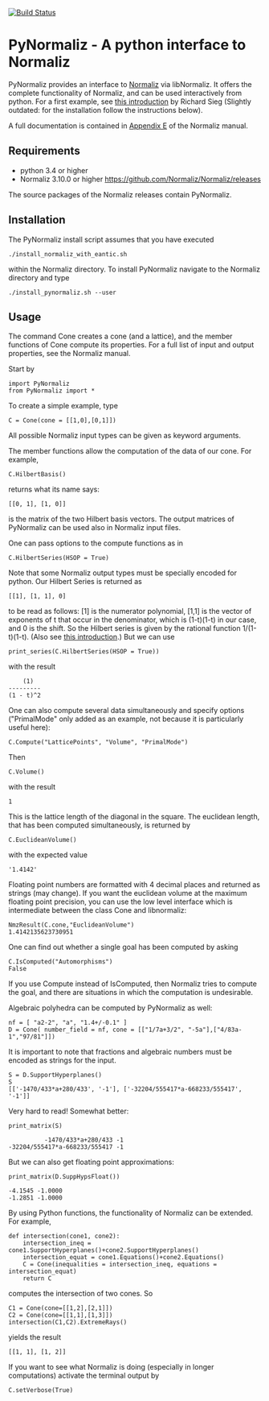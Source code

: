[![Build Status](https://github.com/Normaliz/PyNormaliz/workflows/Run%20tests/badge.svg)](https://github.com/Normaliz/PyNormaliz/actions)

# PyNormaliz - A python interface to Normaliz


PyNormaliz provides an interface to [Normaliz](https://www.normaliz.uni-osnabrueck.de) via libNormaliz.
It offers the complete functionality of Normaliz, and can be used interactively from python.
For a first example, see [this introduction](doc/PyNormaliz_Tutorial.pdf) by Richard Sieg (Slightly outdated: for the installation follow the instructions below).

A full documentation is contained in [Appendix E](doc/PyNormaliz.pdf) of the Normaliz manual.


## Requirements

* python 3.4 or higher
* Normaliz 3.10.0 or higher <https://github.com/Normaliz/Normaliz/releases>

The source packages of the Normaliz releases contain PyNormaliz.

## Installation

The PyNormaliz install script assumes that you have executed

    ./install_normaliz_with_eantic.sh

within the Normaliz directory. To install PyNormaliz navigate to the Normaliz directory and type

    ./install_pynormaliz.sh --user

## Usage

The command Cone creates a cone (and a lattice), and the member functions
of Cone compute its properties. For a full list of input and output
properties, see the Normaliz manual.

Start by

    import PyNormaliz
    from PyNormaliz import *

To create a simple example, type

    C = Cone(cone = [[1,0],[0,1]])


All possible Normaliz input types can be given as keyword arguments.

The member functions allow the computation of the data of our cone.  For example,

    C.HilbertBasis()

returns what its name says:

    [[0, 1], [1, 0]]

is the matrix of the two Hilbert basis vectors. The output matrices of PyNormaliz can be used also in Normaliz input files.

One can pass options to the compute functions as in

    C.HilbertSeries(HSOP = True)

Note that some Normaliz output types must be specially encoded for python. Our Hilbert Series is returned as

    [[1], [1, 1], 0]

to be read as follows: [1] is the numerator polynomial, [1,1] is the vector of exponents of t that occur in the denominator, which is (1-t)(1-t) in our case, and 0 is the shift.  So the Hilbert series is given by the rational function 1/(1-t)(1-t). (Also see [this introduction](doc/PyNormaliz_Tutorial.pdf).) But we can use

    print_series(C.HilbertSeries(HSOP = True))
    
with the result

        (1)
    ---------
    (1 - t)^2


One can also compute several data simultaneously and specify options ("PrimalMode" only added as an example, not because it is particularly useful here):

    C.Compute("LatticePoints", "Volume", "PrimalMode")
    
Then

    C.Volume()
    
with the result

    1

This is the lattice length of the diagonal in the square. The euclidean length, that has been computed simultaneously, is returned by

    C.EuclideanVolume()
    
with the expected value

    '1.4142'
    
Floating point numbers are formatted with 4 decimal places and returned as strings (may change). If you want the euclidean volume at the maximum floating point precision, you can use the low level interface which is intermediate between the class Cone and libnormaliz:

    NmzResult(C.cone,"EuclideanVolume")
    1.4142135623730951
    
One can find out whether a single goal has been computed by asking

    C.IsComputed("Automorphisms")
    False
    
If you use Compute instead of IsComputed, then Normaliz tries to compute the goal, and there are situations in which the computation is undesirable.

Algebraic polyhedra can be computed by PyNormaliz as well:

    nf = [ "a2-2", "a", "1.4+/-0.1" ]
    D = Cone( number_field = nf, cone = [["1/7a+3/2", "-5a"],["4/83a-1","97/81"]])

It is important to note that fractions and algebraic numbers must be encoded as strings for the input.

    S = D.SupportHyperplanes()
    S
    [['-1470/433*a+280/433', '-1'], ['-32204/555417*a-668233/555417', '-1']]

Very hard to read! Somewhat better:

    print_matrix(S)
    
              -1470/433*a+280/433 -1
    -32204/555417*a-668233/555417 -1

But we can also get floating point approximations:

    print_matrix(D.SuppHypsFloat())

    -4.1545 -1.0000
    -1.2851 -1.0000

By using Python functions, the functionality of Normaliz can be extended. For example, 
    
    def intersection(cone1, cone2):
        intersection_ineq = cone1.SupportHyperplanes()+cone2.SupportHyperplanes()
        intersection_equat = cone1.Equations()+cone2.Equations()
        C = Cone(inequalities = intersection_ineq, equations = intersection_equat)
        return C
        
computes the intersection of two cones. So

    C1 = Cone(cone=[[1,2],[2,1]])
    C2 = Cone(cone=[[1,1],[1,3]])
    intersection(C1,C2).ExtremeRays()
    
yields the result

    [[1, 1], [1, 2]]
    
If you want to see what Normaliz is doing (especially in longer computations) activate the terminal output by

    C.setVerbose(True)
